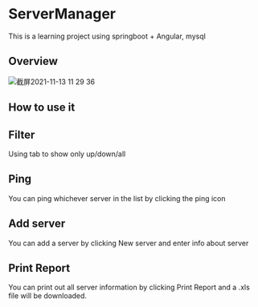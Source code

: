 # ServerManager
This is a learning project using springboot + Angular, mysql

## Overview
![截屏2021-11-13 11 29 36](https://user-images.githubusercontent.com/24503361/141602533-87eed5a4-d80a-43fb-b2c4-5fbe7f20bc68.png)

## How to use it

## Filter
Using tab to show only up/down/all

## Ping
You can ping whichever server in the list by clicking the ping icon

## Add server
You can add a server by clicking New server and enter info about server

## Print Report
You can print out all server information by clicking Print Report and a .xls file will be downloaded.
